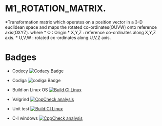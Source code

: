 # M1_ROTATION_MATRIX.
*Transformation matrix which operates on a position vector in a 3-D euclidean space and maps the rotated co-ordinates(OUVW) onto reference axis(OXYZ).
 where 
     * O     : Origin
     * X,Y,Z : reference co-ordinates along X,Y,Z axis.
     * U,V,W : rotated co-ordinates along U,V,Z axis.
     
     
# Badges
* Codecy
[![Codacy Badge](https://app.codacy.com/project/badge/Grade/f8213737c0844fc28ae70c5d0d69d0c3)](https://www.codacy.com/gh/Vinay-144/M1_Rotation-matrix/dashboard?utm_source=github.com&amp;utm_medium=referral&amp;utm_content=Vinay-144/M1_Rotation-matrix&amp;utm_campaign=Badge_Grade)
* Codiga
 ![codiga Badge](https://api.codiga.io/project/32198/score/svg)
 
* Build on Linux OS
[![Build CI Linux](https://github.com/Vinay-144/M1_Rotation-matrix/actions/workflows/c-cpp.yml/badge.svg)](https://github.com/Vinay-144/M1_Rotation-matrix/actions/workflows/c-cpp.yml) 

* Valgrind
[![CppCheck analysis](https://github.com/Vinay-144/M1_Rotation-matrix/actions/workflows/cppcheck_analysis.yml/badge.svg)](https://github.com/Vinay-144/M1_Rotation-matrix/actions/workflows/cppcheck_analysis.yml)

* Unit test
[![Build CI Linux](https://github.com/Vinay-144/M1_Rotation-matrix/actions/workflows/c-cpp.yml/badge.svg)](https://github.com/Vinay-144/M1_Rotation-matrix/actions/workflows/c-cpp.yml)

* C-I windows
[![CppCheck analysis](https://github.com/Vinay-144/M1_Rotation-matrix/actions/workflows/cppcheck_analysis.yml/badge.svg)](https://github.com/Vinay-144/M1_Rotation-matrix/actions/workflows/cppcheck_analysis.yml)
